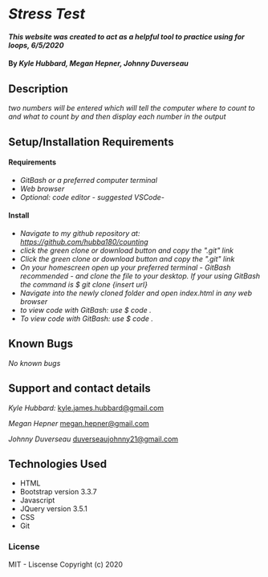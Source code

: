 # _Stress Test_
#### _This website was created to act as a helpful tool to practice using for loops, 6/5/2020_
#### By _**Kyle Hubbard, Megan Hepner, Johnny Duverseau**_
## Description
_two numbers will be entered which will tell the computer where to count to and what to count by and then display each number in the output_

## Setup/Installation Requirements

#### Requirements

* _GitBash or a preferred computer terminal_
* _Web browser_
* _Optional: code editor - suggested VSCode-_

#### Install

* _Navigate to my github repository at: https://github.com/hubba180/counting_
* _click the green clone or download button and copy the ".git" link_
* _Click the green clone or download button and copy the ".git" link_
* _On your homescreen open up your preferred terminal - GitBash recommended - and clone the file to your desktop. If your using GitBash the command is $ git clone {insert url}_
* _Navigate into the newly cloned folder and open index.html in any web browser_
* _to view code with GitBash: use $ code ._
* _To view code with GitBash: use $ code ._

## Known Bugs

_No known bugs_
## Support and contact details
_Kyle Hubbard:_
kyle.james.hubbard@gmail.com

_Megan Hepner_
megan.hepner@gmail.com

_Johnny Duverseau_
duverseaujohnny21@gmail.com

## Technologies Used
* HTML
* Bootstrap version 3.3.7
* Javascript
* JQuery version 3.5.1
* CSS
* Git
### License
MIT - Liscense
Copyright (c) 2020 